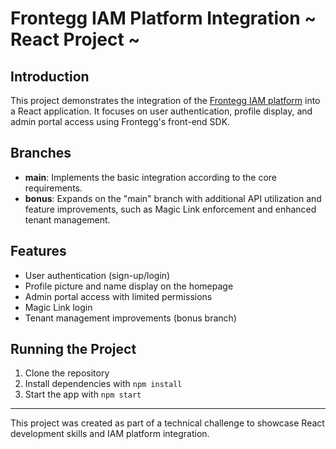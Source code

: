 # Frontegg IAM Platform Integration ~ React Project ~


## Introduction

This project demonstrates the integration of the [Frontegg IAM platform](https://frontegg.com/) into a React application. It focuses on user authentication, profile display, and admin portal access using Frontegg's front-end SDK.

## Branches

-   **main**: Implements the basic integration according to the core requirements.
-   **bonus**: Expands on the "main" branch with additional API utilization and feature improvements, such as Magic Link enforcement and enhanced tenant management.

## Features

-   User authentication (sign-up/login)
-   Profile picture and name display on the homepage
-   Admin portal access with limited permissions
-   Magic Link login
-   Tenant management improvements (bonus branch)

## Running the Project

1. Clone the repository
2. Install dependencies with `npm install`
3. Start the app with `npm start`

---

This project was created as part of a technical challenge to showcase React development skills and IAM platform integration.
